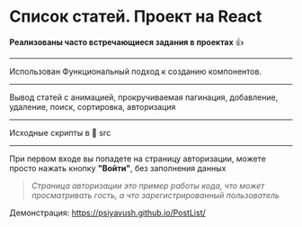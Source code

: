 # Список статей. Проект на React
**Реализованы часто встречающиеся задания в проектах** :+1:
___
Использован Функциональный подход к созданию компонентов.
___
Вывод статей с анимацией, прокручиваемая пагинация, добавление, удаление, поиск, сортировка, авторизация
___
Исходные скрипты в :open_file_folder: src
___
При первом входе вы попадете на страницу авторизации, можете просто нажать кнопку **"Войти"**, без заполнения данных<br>
>*Страница авторизации это пример работы кода, что может просматривать гость, а что зарегистрированный пользователь*

Демонстрация: https://psiyavush.github.io/PostList/
